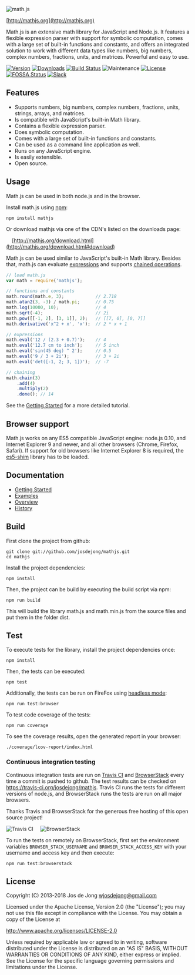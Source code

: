 ![math.js](https://raw.github.com/josdejong/mathjs/master/img/mathjs.png)

[http://mathjs.org](http://mathjs.org)

Math.js is an extensive math library for JavaScript and Node.js. It features a flexible expression parser with support for symbolic computation, comes with a large set of built-in functions and constants, and offers an integrated solution to work with different data types like numbers, big numbers, complex numbers, fractions, units, and matrices. Powerful and easy to use.

[![Version](https://img.shields.io/npm/v/mathjs.svg)](https://www.npmjs.com/package/mathjs)
[![Downloads](https://img.shields.io/npm/dm/mathjs.svg)](https://www.npmjs.com/package/mathjs)
[![Build Status](https://img.shields.io/travis/josdejong/mathjs.svg)](https://travis-ci.org/josdejong/mathjs)
![Maintenance](https://img.shields.io/maintenance/yes/2018.svg)
[![License](https://img.shields.io/github/license/josdejong/mathjs.svg)](https://github.com/josdejong/mathjs/blob/master/LICENSE)
[![FOSSA Status](https://app.fossa.io/api/projects/git%2Bgithub.com%2Fjosdejong%2Fmathjs.svg?type=shield)](https://app.fossa.io/projects/git%2Bgithub.com%2Fjosdejong%2Fmathjs?ref=badge_shield)
[![Slack](https://slack.bri.im/badge.svg)](https://slack.bri.im)

## Features

- Supports numbers, big numbers, complex numbers, fractions, units, strings, arrays, and matrices.
- Is compatible with JavaScript's built-in Math library.
- Contains a flexible expression parser.
- Does symbolic computation.
- Comes with a large set of built-in functions and constants.
- Can be used as a command line application as well.
- Runs on any JavaScript engine.
- Is easily extensible.
- Open source.

## Usage

Math.js can be used in both node.js and in the browser.

Install math.js using [npm](https://www.npmjs.com/package/mathjs):

    npm install mathjs

Or download mathjs via one of the CDN's listed on the downloads page: 

&nbsp;&nbsp;&nbsp;&nbsp;[http://mathjs.org/download.html](http://mathjs.org/download.html#download)

Math.js can be used similar to JavaScript's built-in Math library. Besides that,
math.js can evaluate
[expressions](http://mathjs.org/docs/expressions/index.html)
and supports
[chained operations](http://mathjs.org/docs/core/chaining.html).

```js
// load math.js
var math = require('mathjs');

// functions and constants
math.round(math.e, 3);            // 2.718
math.atan2(3, -3) / math.pi;      // 0.75
math.log(10000, 10);              // 4
math.sqrt(-4);                    // 2i
math.pow([[-1, 2], [3, 1]], 2);   // [[7, 0], [0, 7]]
math.derivative('x^2 + x', 'x');  // 2 * x + 1

// expressions
math.eval('12 / (2.3 + 0.7)');    // 4
math.eval('12.7 cm to inch');     // 5 inch
math.eval('sin(45 deg) ^ 2');     // 0.5
math.eval('9 / 3 + 2i');          // 3 + 2i
math.eval('det([-1, 2; 3, 1])');  // -7

// chaining
math.chain(3)
    .add(4)
    .multiply(2)
    .done(); // 14
```

See the [Getting Started](http://mathjs.org/docs/getting_started.html) for a more detailed tutorial. 


## Browser support

Math.js works on any ES5 compatible JavaScript engine: node.js 0.10, and Internet Explorer 9 and newer, and all other browsers (Chrome, Firefox, Safari). If support for old browsers like Internet Explorer 8 is required, the [es5-shim](https://github.com/kriskowal/es5-shim) library has to be loaded.


## Documentation

- [Getting Started](http://mathjs.org/docs/getting_started.html)
- [Examples](http://mathjs.org/examples/index.html)
- [Overview](http://mathjs.org/docs/index.html)
- [History](http://mathjs.org/history.html)


## Build

First clone the project from github:

    git clone git://github.com/josdejong/mathjs.git
    cd mathjs

Install the project dependencies:

    npm install

Then, the project can be build by executing the build script via npm:

    npm run build

This will build the library math.js and math.min.js from the source files and
put them in the folder dist.


## Test

To execute tests for the library, install the project dependencies once:

    npm install

Then, the tests can be executed:

    npm test

Additionally, the tests can be run on FireFox using [headless mode](https://developer.mozilla.org/en-US/Firefox/Headless_mode):

    npm run test:browser

To test code coverage of the tests:

    npm run coverage

To see the coverage results, open the generated report in your browser:

    ./coverage/lcov-report/index.html


### Continuous integration testing

Continuous integration tests are run on [Travis CI](https://travis-ci.org/) and [BrowserStack](https://www.browserstack.com) every time a commit is pushed to github.
The test results can be checked on https://travis-ci.org/josdejong/mathjs. Travis CI runs the tests for different versions of node.js, and BrowserStack runs the tests are run on all major browsers.

Thanks Travis and BrowserStack for the generous free hosting of this open source project!

![Travis CI](https://raw.github.com/josdejong/mathjs/develop/misc/Travis-CI-logo) &nbsp;&nbsp;&nbsp;
![BrowserStack](https://raw.github.com/josdejong/mathjs/master/misc/browserstack.png)

To run the tests on remotely on BrowserStack, first set the environment variables `BROWSER_STACK_USERNAME` and `BROWSER_STACK_ACCESS_KEY` with your username and access key and then execute:

    npm run test:browserstack


## License

Copyright (C) 2013-2018 Jos de Jong <wjosdejong@gmail.com>

Licensed under the Apache License, Version 2.0 (the "License");
you may not use this file except in compliance with the License.
You may obtain a copy of the License at

   http://www.apache.org/licenses/LICENSE-2.0

Unless required by applicable law or agreed to in writing, software
distributed under the License is distributed on an "AS IS" BASIS,
WITHOUT WARRANTIES OR CONDITIONS OF ANY KIND, either express or implied.
See the License for the specific language governing permissions and
limitations under the License.
